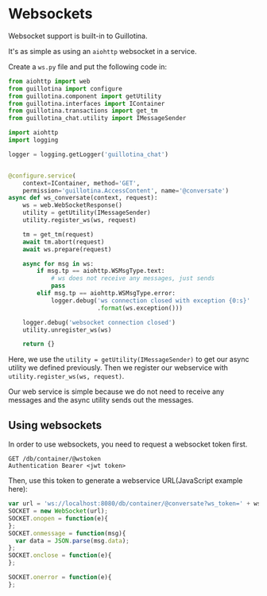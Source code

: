 # Websockets

Websocket support is built-in to Guillotina.

It's as simple as using an `aiohttp` websocket in a service.

Create a `ws.py` file and put the following code in:


```python
from aiohttp import web
from guillotina import configure
from guillotina.component import getUtility
from guillotina.interfaces import IContainer
from guillotina.transactions import get_tm
from guillotina_chat.utility import IMessageSender

import aiohttp
import logging

logger = logging.getLogger('guillotina_chat')


@configure.service(
    context=IContainer, method='GET',
    permission='guillotina.AccessContent', name='@conversate')
async def ws_conversate(context, request):
    ws = web.WebSocketResponse()
    utility = getUtility(IMessageSender)
    utility.register_ws(ws, request)

    tm = get_tm(request)
    await tm.abort(request)
    await ws.prepare(request)

    async for msg in ws:
        if msg.tp == aiohttp.WSMsgType.text:
            # ws does not receive any messages, just sends
            pass
        elif msg.tp == aiohttp.WSMsgType.error:
            logger.debug('ws connection closed with exception {0:s}'
                         .format(ws.exception()))

    logger.debug('websocket connection closed')
    utility.unregister_ws(ws)

    return {}
```


Here, we use the `utility = getUtility(IMessageSender)` to get our async
utility we defined previously. Then we register our webservice with
`utility.register_ws(ws, request)`.

Our web service is simple because we do not need to receive any messages and
the async utility sends out the messages.


## Using websockets

In order to use websockets, you need to request a websocket token first.

```
GET /db/container/@wstoken
Authentication Bearer <jwt token>
```

Then, use this token to generate a webservice URL(JavaScript example here):

```javascript
var url = 'ws://localhost:8080/db/container/@conversate?ws_token=' + ws_token;
SOCKET = new WebSocket(url);
SOCKET.onopen = function(e){
};
SOCKET.onmessage = function(msg){
  var data = JSON.parse(msg.data);
};
SOCKET.onclose = function(e){
};

SOCKET.onerror = function(e){
};
```
